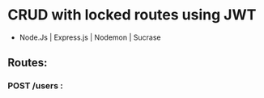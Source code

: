 # CRUD with locked routes using JWT

-   Node.Js | Express.js | Nodemon | Sucrase

## Routes:

### POST /users :
